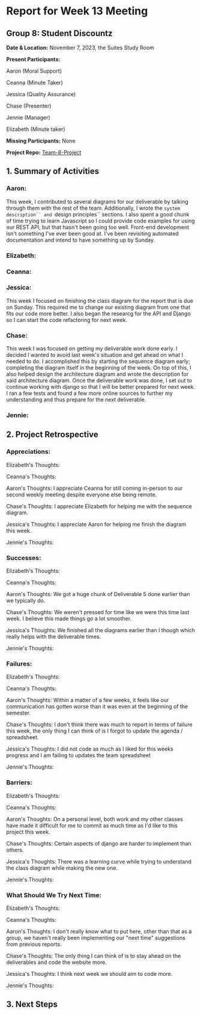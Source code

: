 # Report for Week 13 Meeting

## Group 8: Student Discountz

**Date & Location:** November 7, 2023, the Suites Study Room

**Present Participants:**

Aaron (Moral Support)

Ceanna (Minute Taker) 

Jessica (Quality Assurance)

Chase (Presenter)

Jennie (Manager)

Elizabeth (Minute taker)

**Missing Participants:** None 

**Project Repo:** [Team-8-Project](https://github.com/aaronr7734/team-8-project "Our Repository")

## 1. Summary of Activities

### **Aaron**:

This week, I contributed to several diagrams for our deliverable by talking through them with the rest of the team. Additionally, I wrote the `system description`` and `design principles`` sections.
I also spent a good chunk of time trying to learn Javascript so I could provide code examples for using our REST API, but that hasn't been going too well. Front-end development isn't something I've ever been good at. I've been revisiting automated documentation and intend to have something up by Sunday.

### **Elizabeth**: 


### **Ceanna**:


### **Jessica**: 
This week I focused on finishing the class diagram for the report that is due on Sunday. This required me to change our existing diagram from one that fits our code more better. I also began the researcg for the API and Django so I can start the code refactoring for next week. 


### **Chase**:
This week I was focused on getting my deliverable work done early. I decided I wanted to avoid last week's situation and get ahead on what I needed to do. I accomplished this by starting the sequence diagram early; completing the diagram itself in the beginning of the week. On top of this, I also helped design the architecture diagram and wrote the description for said architecture diagram. Once the deliverable work was done, I set out to continue working with django so that I will be better prepared for next week. I ran a few tests and found a few more online sources to further my understanding and thus prepare for the next deliverable. 


### **Jennie**: 


## 2. Project Retrospective


### **Appreciations**: 

   Elizabeth's Thoughts: 
   
   
   Ceanna's Thoughts: 
   

   Aaron's Thoughts: I appreciate Ceanna for still coming in-person to our second weekly meeting despite everyone else being remote.
   

   Chase's Thoughts: I appreciate Elizabeth for helping me with the sequence diagram.
   
   
   Jessica's Thoughts: I appreciate Aaron for helping me finish the diagram this week.
   
   
   Jennie's Thoughts: 
   
### **Successes**: 

   Elizabeth's Thoughts: 
   
   
   Ceanna's Thoughts: 
   

   Aaron's Thoughts: We got a huge chunk of Deliverable 5 done earlier than we typically do.
   

   Chase's Thoughts: We weren't pressed for time like we were this time last week. I believe this made things go a lot smoother.
   
   
   Jessica's Thoughts: We finished all the diagrams earlier than I though which really helps with the deliverable times.
   
   
   Jennie's Thoughts: 
   
### **Failures**: 

   Elizabeth's Thoughts: 
   
   
   Ceanna's Thoughts: 
   

   Aaron's Thoughts: Within a matter of a few weeks, it feels like our communication has gotten worse than it was even at the beginning of the semester.
   

   Chase's Thoughts: I don't think there was much to report in terms of failure this week, the only thing I can think of is I forgot to update the agenda / spreadsheet.
   
   
   Jessica's Thoughts: I did not code as much as I liked for this weeks progress and I am failing to updates the team spreadsheet
   
   
   Jennie's Thoughts: 
   
### **Barriers**: 
  
   Elizabeth's Thoughts: 
   
   
   Ceanna's Thoughts: 
   

   Aaron's Thoughts: On a personal level, both work and my other classes have made it difficult for me to commit as much time as I'd like to this project this week.
   

   Chase's Thoughts: Certain aspects of django are harder to implement than others.
   
   
   Jessica's Thoughts: There was a learning curve while trying to understand the class diagram while making the new one.
   
   
   Jennie's Thoughts: 
  
### **What Should We Try Next Time**: 
  
   Elizabeth's Thoughts: 
   
   
   Ceanna's Thoughts: 
   

   Aaron's Thoughts: I don't really know what to put here, other than that as a group, we haven't really been implementing our "next time" suggestions from previous reports.
   

   Chase's Thoughts: The only thing I can think of is to stay ahead on the deliverables and code the website more.
   
   
   Jessica's Thoughts: I think next week we should aim to code more.
   
   
   Jennie's Thoughts: 
   
   
## 3. Next Steps
